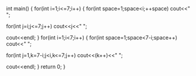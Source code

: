
int main()
{
 for(int i=1;i<=7;i++)
 {
 for(int space=1;space<i;++space)
  cout<<" ";

 for(int j=i;j<=7;j++)
  cout<<j<<" ";

 cout<<endl;
 }
 for(int i=1;i<7;i++)
 {
  for(int space=1;space<7-i;space++)
  cout<<" ";

  for(int j=1,k=7-i;j<i,k<=7;j++)
   cout<<(k++)<<" ";

  cout<<endl;
 }
 return 0;
}
